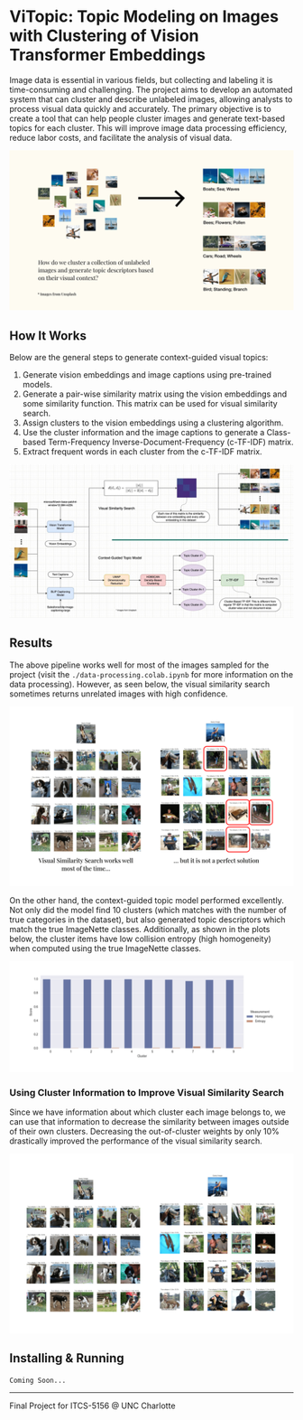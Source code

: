 # ViTopic: Topic Modeling on Images with Clustering of Vision Transformer Embeddings

Image data is essential in various fields, but collecting and labeling it is time-consuming and challenging. The project aims to develop an automated system that can cluster and describe unlabeled images, allowing analysts to process visual data quickly and accurately. The primary objective is to create a tool that can help people cluster images and generate text-based topics for each cluster. This will improve image data processing efficiency, reduce labor costs, and facilitate the analysis of visual data.

![Main Idea](./docs/main-idea.png)

## How It Works
Below are the general steps to generate context-guided visual topics:
1. Generate vision embeddings and image captions using pre-trained models.
2. Generate a pair-wise similarity matrix using the vision embeddings and some similarity function. This matrix can be used for visual similarity search.
3. Assign clusters to the vision embeddings using a clustering algorithm.
4. Use the cluster information and the image captions to generate a Class-based Term-Frequency Inverse-Document-Frequency (c-TF-IDF) matrix.
5. Extract frequent words in each cluster from the c-TF-IDF matrix.

![Full Model Pipeline](./docs/full-model-pipeline.jpg)

## Results
The above pipeline works well for most of the images sampled for the project (visit the `./data-processing.colab.ipynb` for more information on the data processing). However, as seen below, the visual similarity search sometimes returns unrelated images with high confidence.

![Visual Similarity Search Results](./docs/vss-result-comparison.png)

On the other hand, the context-guided topic model performed excellently. Not only did the model find 10 clusters (which matches with the number of true categories in the dataset), but also generated topic descriptors which match the true ImageNette classes. Additionally, as shown in the plots below, the cluster items have low collision entropy (high homogeneity) when computed using the true ImageNette classes.

![Cluster Homogeneity and Entropy](./docs/cluster-entropy.png)

### Using Cluster Information to Improve Visual Similarity Search
Since we have information about which cluster each image belongs to, we can use that information to decrease the similarity between images outside of their own clusters. Decreasing the out-of-cluster weights by only 10% drastically improved the performance of the visual similarity search.

![Improved Visual Similarity Search Results](./docs/improved-vss-results.png)

## Installing & Running
```
Coming Soon...
```

---
Final Project for ITCS-5156 @ UNC Charlotte
